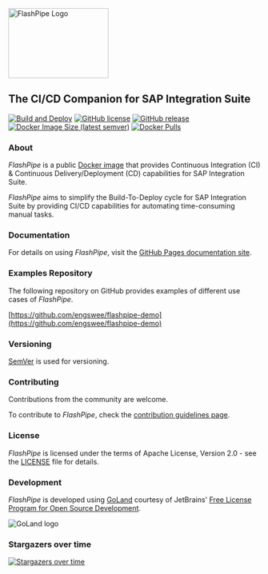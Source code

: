 <img src="https://github.com/engswee/flashpipe/raw/main/docs/images/logo/flashpipe_logo_wording.png" alt="FlashPipe Logo" width="200" height="140"/>

## The CI/CD Companion for SAP Integration Suite

[![Build and Deploy](https://github.com/engswee/flashpipe/actions/workflows/go-prod.yml/badge.svg)](https://github.com/engswee/flashpipe/actions/workflows/go-prod.yml)
[![GitHub license](https://img.shields.io/github/license/engswee/flashpipe)](https://github.com/engswee/flashpipe/blob/main/LICENSE)
[![GitHub release](https://img.shields.io/github/release/engswee/flashpipe.svg)](https://github.com/engswee/flashpipe/releases/latest)
[![Docker Image Size (latest semver)](https://img.shields.io/docker/image-size/engswee/flashpipe)](https://hub.docker.com/r/engswee/flashpipe/tags?page=1&ordering=last_updated)
[![Docker Pulls](https://img.shields.io/docker/pulls/engswee/flashpipe)](https://hub.docker.com/r/engswee/flashpipe/tags?page=1&ordering=last_updated)

### About

_FlashPipe_ is a public [Docker image](https://hub.docker.com/r/engswee/flashpipe) that provides Continuous
Integration (CI) & Continuous Delivery/Deployment (CD) capabilities for SAP Integration Suite.

_FlashPipe_ aims to simplify the Build-To-Deploy cycle for SAP Integration Suite by providing CI/CD capabilities for
automating time-consuming manual tasks.

### Documentation

For details on using _FlashPipe_, visit the [GitHub Pages documentation site](https://engswee.github.io/flashpipe/).

### Examples Repository
The following repository on GitHub provides examples of different use cases of _FlashPipe_.

[https://github.com/engswee/flashpipe-demo](https://github.com/engswee/flashpipe-demo)

### Versioning
[SemVer](https://semver.org/) is used for versioning.

### Contributing

Contributions from the community are welcome.

To contribute to _FlashPipe_, check the [contribution guidelines page](CONTRIBUTING.md).

### License

_FlashPipe_ is licensed under the terms of Apache License, Version 2.0 - see the [LICENSE](LICENSE) file for details.

### Development

_FlashPipe_ is developed using [GoLand](https://www.jetbrains.com/go/) courtesy of JetBrains' [Free License Program for Open Source Development](https://www.jetbrains.com/community/opensource/#support).

![GoLand logo](https://resources.jetbrains.com/storage/products/company/brand/logos/GoLand_icon.svg)

### Stargazers over time
[![Stargazers over time](https://starchart.cc/engswee/flashpipe.svg?variant=adaptive)](https://starchart.cc/engswee/flashpipe)


